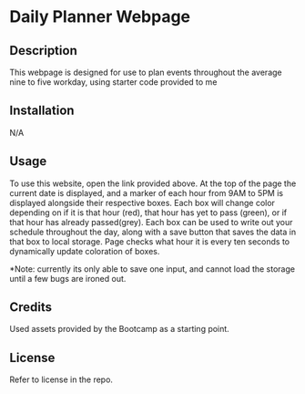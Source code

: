 # Daily Planner Webpage

## Description
This webpage is designed for use to plan events throughout the average nine to five workday, using starter code provided to me 

## Installation

N/A 

## Usage

To use this website, open the link provided above. At the top of the page the current date is displayed, and a marker of each hour from 9AM to 5PM is displayed alongside their respective boxes. Each box will change color depending on if it is that hour (red), that hour has yet to pass (green), or if that hour has already passed(grey). Each box can be used to write out your schedule throughout the day,  along with a save button that saves the data in that box to local storage. Page checks what hour it is every ten seconds to dynamically update coloration of boxes. 

*Note: currently its only able to save one input, and cannot load the storage until a few bugs are ironed out.

## Credits

Used assets provided by the Bootcamp as a starting point.

## License

Refer to license in the repo.

